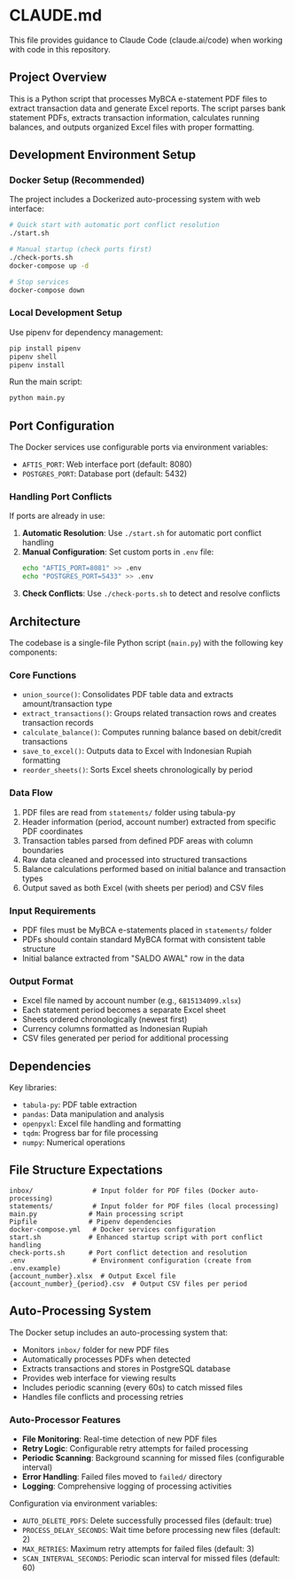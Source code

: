 # CLAUDE.md

This file provides guidance to Claude Code (claude.ai/code) when working with code in this repository.

## Project Overview

This is a Python script that processes MyBCA e-statement PDF files to extract transaction data and generate Excel reports. The script parses bank statement PDFs, extracts transaction information, calculates running balances, and outputs organized Excel files with proper formatting.

## Development Environment Setup

### Docker Setup (Recommended)

The project includes a Dockerized auto-processing system with web interface:

```bash
# Quick start with automatic port conflict resolution
./start.sh

# Manual startup (check ports first)
./check-ports.sh
docker-compose up -d

# Stop services
docker-compose down
```

### Local Development Setup

Use pipenv for dependency management:

```bash
pip install pipenv
pipenv shell
pipenv install
```

Run the main script:
```bash
python main.py
```

## Port Configuration

The Docker services use configurable ports via environment variables:

- `AFTIS_PORT`: Web interface port (default: 8080)
- `POSTGRES_PORT`: Database port (default: 5432)

### Handling Port Conflicts

If ports are already in use:

1. **Automatic Resolution**: Use `./start.sh` for automatic port conflict handling
2. **Manual Configuration**: Set custom ports in `.env` file:
   ```bash
   echo "AFTIS_PORT=8081" >> .env
   echo "POSTGRES_PORT=5433" >> .env
   ```
3. **Check Conflicts**: Use `./check-ports.sh` to detect and resolve conflicts

## Architecture

The codebase is a single-file Python script (`main.py`) with the following key components:

### Core Functions
- `union_source()`: Consolidates PDF table data and extracts amount/transaction type
- `extract_transactions()`: Groups related transaction rows and creates transaction records
- `calculate_balance()`: Computes running balance based on debit/credit transactions
- `save_to_excel()`: Outputs data to Excel with Indonesian Rupiah formatting
- `reorder_sheets()`: Sorts Excel sheets chronologically by period

### Data Flow
1. PDF files are read from `statements/` folder using tabula-py
2. Header information (period, account number) extracted from specific PDF coordinates
3. Transaction tables parsed from defined PDF areas with column boundaries
4. Raw data cleaned and processed into structured transactions
5. Balance calculations performed based on initial balance and transaction types
6. Output saved as both Excel (with sheets per period) and CSV files

### Input Requirements
- PDF files must be MyBCA e-statements placed in `statements/` folder
- PDFs should contain standard MyBCA format with consistent table structure
- Initial balance extracted from "SALDO AWAL" row in the data

### Output Format
- Excel file named by account number (e.g., `6815134099.xlsx`)
- Each statement period becomes a separate Excel sheet
- Sheets ordered chronologically (newest first)
- Currency columns formatted as Indonesian Rupiah
- CSV files generated per period for additional processing

## Dependencies

Key libraries:
- `tabula-py`: PDF table extraction
- `pandas`: Data manipulation and analysis
- `openpyxl`: Excel file handling and formatting
- `tqdm`: Progress bar for file processing
- `numpy`: Numerical operations

## File Structure Expectations

```
inbox/               # Input folder for PDF files (Docker auto-processing)
statements/          # Input folder for PDF files (local processing)
main.py             # Main processing script
Pipfile             # Pipenv dependencies
docker-compose.yml   # Docker services configuration
start.sh            # Enhanced startup script with port conflict handling
check-ports.sh      # Port conflict detection and resolution
.env                 # Environment configuration (create from .env.example)
{account_number}.xlsx  # Output Excel file
{account_number}_{period}.csv  # Output CSV files per period
```

## Auto-Processing System

The Docker setup includes an auto-processing system that:

- Monitors `inbox/` folder for new PDF files
- Automatically processes PDFs when detected
- Extracts transactions and stores in PostgreSQL database
- Provides web interface for viewing results
- Includes periodic scanning (every 60s) to catch missed files
- Handles file conflicts and processing retries

### Auto-Processor Features

- **File Monitoring**: Real-time detection of new PDF files
- **Retry Logic**: Configurable retry attempts for failed processing
- **Periodic Scanning**: Background scanning for missed files (configurable interval)
- **Error Handling**: Failed files moved to `failed/` directory
- **Logging**: Comprehensive logging of processing activities

Configuration via environment variables:
- `AUTO_DELETE_PDFS`: Delete successfully processed files (default: true)
- `PROCESS_DELAY_SECONDS`: Wait time before processing new files (default: 2)
- `MAX_RETRIES`: Maximum retry attempts for failed files (default: 3)
- `SCAN_INTERVAL_SECONDS`: Periodic scan interval for missed files (default: 60)